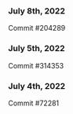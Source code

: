 ### July 8th, 2022

Commit #204289

### July 5th, 2022

Commit #314353


### July 4th, 2022

Commit #72281

